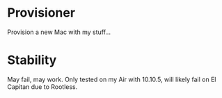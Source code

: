 # Provisioner
Provision a new Mac with my stuff...

# Stability
May fail, may work. Only tested on my Air with 10.10.5, will likely fail on El Capitan due to Rootless.
